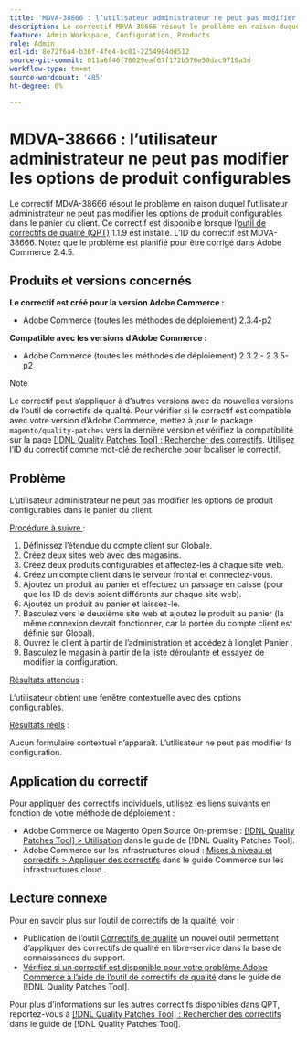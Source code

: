 ```yaml
---
title: 'MDVA-38666 : l’utilisateur administrateur ne peut pas modifier les options de produit configurables'
description: Le correctif MDVA-38666 résout le problème en raison duquel l’utilisateur administrateur ne peut pas modifier les options de produit configurables dans le panier du client. Ce correctif est disponible lorsque l’outil [Outil de correctifs de la qualité (QPT)](https://experienceleague.adobe.com/en/docs/commerce-operations/tools/quality-patches-tool/quality-patches-tool-to-self-serve-quality-patches) 1.1.9 est installé. L’ID du correctif est MDVA-38666. Notez que le problème est planifié pour être corrigé dans Adobe Commerce 2.4.5.
feature: Admin Workspace, Configuration, Products
role: Admin
exl-id: 8e72f6a4-b36f-4fe4-bc01-2254984dd512
source-git-commit: 011a6f46f76029eaf67f172b576e58dac9710a3d
workflow-type: tm+mt
source-wordcount: '485'
ht-degree: 0%

---
```


# MDVA-38666 : l’utilisateur administrateur ne peut pas modifier les options de produit configurables

Le correctif MDVA-38666 résout le problème en raison duquel l’utilisateur administrateur ne peut pas modifier les options de produit configurables dans le panier du client. Ce correctif est disponible lorsque l’[outil de correctifs de qualité (QPT)](https://experienceleague.adobe.com/en/docs/commerce-operations/tools/quality-patches-tool/quality-patches-tool-to-self-serve-quality-patches) 1.1.9 est installé. L’ID du correctif est MDVA-38666. Notez que le problème est planifié pour être corrigé dans Adobe Commerce 2.4.5.

## Produits et versions concernés

**Le correctif est créé pour la version Adobe Commerce :**

* Adobe Commerce (toutes les méthodes de déploiement) 2.3.4-p2

**Compatible avec les versions d’Adobe Commerce :**

* Adobe Commerce (toutes les méthodes de déploiement) 2.3.2 - 2.3.5-p2

>[!NOTE]
>
>Le correctif peut s’appliquer à d’autres versions avec de nouvelles versions de l’outil de correctifs de qualité. Pour vérifier si le correctif est compatible avec votre version d’Adobe Commerce, mettez à jour le package `magento/quality-patches` vers la dernière version et vérifiez la compatibilité sur la page [[!DNL Quality Patches Tool] : Rechercher des correctifs](https://experienceleague.adobe.com/en/docs/commerce-operations/tools/quality-patches-tool/quality-patches-tool-to-self-serve-quality-patches). Utilisez l’ID du correctif comme mot-clé de recherche pour localiser le correctif.

## Problème

L’utilisateur administrateur ne peut pas modifier les options de produit configurables dans le panier du client.

<u>Procédure à suivre </u> :

1. Définissez l’étendue du compte client sur Globale.
1. Créez deux sites web avec des magasins.
1. Créez deux produits configurables et affectez-les à chaque site web.
1. Créez un compte client dans le serveur frontal et connectez-vous.
1. Ajoutez un produit au panier et effectuez un passage en caisse (pour que les ID de devis soient différents sur chaque site web).
1. Ajoutez un produit au panier et laissez-le.
1. Basculez vers le deuxième site web et ajoutez le produit au panier (la même connexion devrait fonctionner, car la portée du compte client est définie sur Global).
1. Ouvrez le client à partir de l’administration et accédez à l’onglet Panier .
1. Basculez le magasin à partir de la liste déroulante et essayez de modifier la configuration.

<u>Résultats attendus</u> :

L’utilisateur obtient une fenêtre contextuelle avec des options configurables.

<u>Résultats réels</u> :

Aucun formulaire contextuel n’apparaît. L’utilisateur ne peut pas modifier la configuration.

## Application du correctif

Pour appliquer des correctifs individuels, utilisez les liens suivants en fonction de votre méthode de déploiement :

* Adobe Commerce ou Magento Open Source On-premise : [[!DNL Quality Patches Tool] > Utilisation](/help/tools/quality-patches-tool/usage.md) dans le guide de [!DNL Quality Patches Tool].
* Adobe Commerce sur les infrastructures cloud : [Mises à niveau et correctifs > Appliquer des correctifs](https://experienceleague.adobe.com/docs/commerce-cloud-service/user-guide/develop/upgrade/apply-patches.html) dans le guide Commerce sur les infrastructures cloud .

## Lecture connexe

Pour en savoir plus sur l’outil de correctifs de la qualité, voir :

* Publication de l’outil [Correctifs de qualité](https://experienceleague.adobe.com/en/docs/commerce-operations/tools/quality-patches-tool/quality-patches-tool-to-self-serve-quality-patches) un nouvel outil permettant d’appliquer des correctifs de qualité en libre-service dans la base de connaissances du support.
* [Vérifiez si un correctif est disponible pour votre problème Adobe Commerce à l’aide de l’outil de correctifs de qualité](/help/tools/quality-patches-tool/patches-available-in-qpt/check-patch-for-magento-issue-with-magento-quality-patches.md) dans le guide de [!DNL Quality Patches Tool].

Pour plus d’informations sur les autres correctifs disponibles dans QPT, reportez-vous à [[!DNL Quality Patches Tool] : Rechercher des correctifs](https://experienceleague.adobe.com/tools/commerce-quality-patches/index.html) dans le guide de [!DNL Quality Patches Tool].

